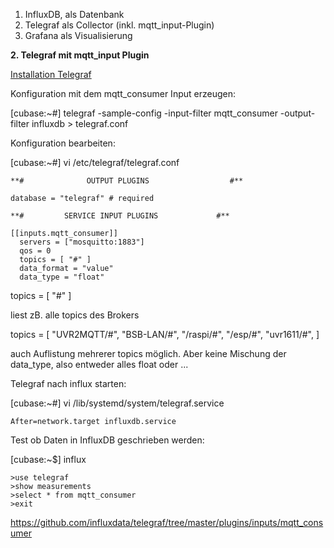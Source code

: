 1.  InfluxDB, als Datenbank
2.  Telegraf als Collector (inkl. mqtt_input-Plugin)
3.  Grafana als Visualisierung

**2. Telegraf mit mqtt_input Plugin**

[Installation Telegraf](https://docs.influxdata.com/telegraf/v1.9/introduction/installation/)



Konfiguration mit dem mqtt_consumer Input erzeugen:


[cubase:~#] telegraf -sample-config -input-filter mqtt_consumer -output-filter influxdb > telegraf.conf

Konfiguration bearbeiten:

[cubase:~#] vi /etc/telegraf/telegraf.conf



```
**#              OUTPUT PLUGINS                  #**

database = "telegraf" # required 

**#         SERVICE INPUT PLUGINS             #**

[[inputs.mqtt_consumer]]
  servers = ["mosquitto:1883"]
  qos = 0
  topics = [ "#" ]
  data_format = "value"
  data_type = "float"
```


topics = [ "#" ]  

liest zB. alle topics des Brokers

topics = [
    "UVR2MQTT/#",
    "BSB-LAN/#",
    "/raspi/#",
    "/esp/#",
    "uvr1611/#",
  ]
  
  auch Auflistung mehrerer topics möglich.
  Aber keine Mischung der data_type, also entweder alles float oder ...


Telegraf nach influx starten:

[cubase:~#] vi /lib/systemd/system/telegraf.service


```
After=network.target influxdb.service
```



Test ob Daten in InfluxDB geschrieben werden:


[cubase:~$] influx
```
>use telegraf
>show measurements
>select * from mqtt_consumer
>exit
```


https://github.com/influxdata/telegraf/tree/master/plugins/inputs/mqtt_consumer

